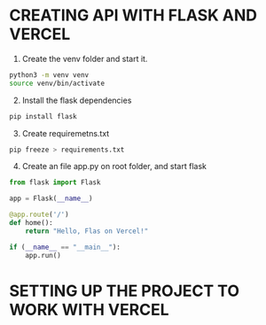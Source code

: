 # CREATING API WITH FLASK AND VERCEL

1. Create the venv folder and start it.
    
```bash
python3 -m venv venv
source venv/bin/activate
```
    
2. Install the flask dependencies
    
```bash
pip install flask
```
    
3. Create requiremetns.txt
    
```bash
pip freeze > requirements.txt
```
    

4. Create an file app.py on root folder, and start flask
    
```python
from flask import Flask

app = Flask(__name__)

@app.route('/')
def home():
    return "Hello, Flas on Vercel!"

if (__name__ == "__main__"):
    app.run()
```

# SETTING UP THE PROJECT TO WORK WITH VERCEL